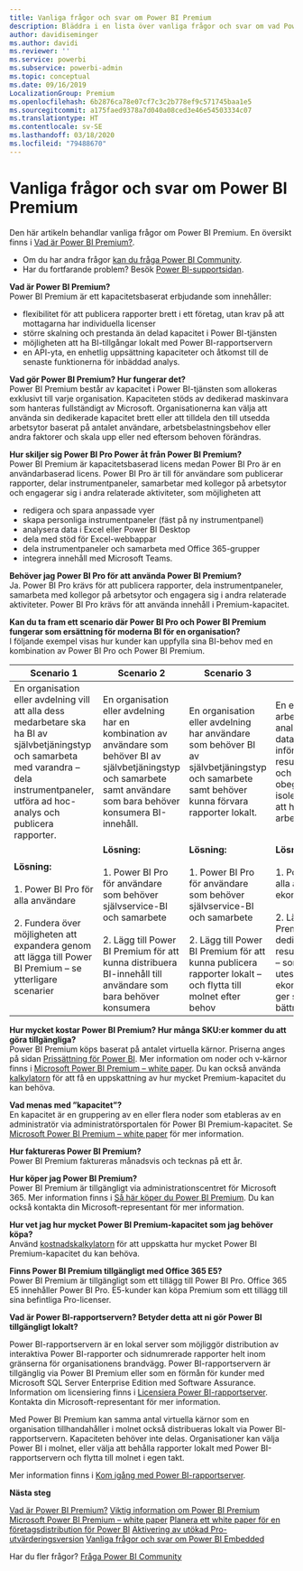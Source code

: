 ```yaml
---
title: Vanliga frågor och svar om Power BI Premium
description: Bläddra i en lista över vanliga frågor och svar om vad Power BI Premium kan erbjuda.
author: davidiseminger
ms.author: davidi
ms.reviewer: ''
ms.service: powerbi
ms.subservice: powerbi-admin
ms.topic: conceptual
ms.date: 09/16/2019
LocalizationGroup: Premium
ms.openlocfilehash: 6b2876ca78e07cf7c3c2b778ef9c571745baa1e5
ms.sourcegitcommit: a175faed9378a7d040a08ced3e46e54503334c07
ms.translationtype: HT
ms.contentlocale: sv-SE
ms.lasthandoff: 03/18/2020
ms.locfileid: "79488670"
---
```

# <a name="power-bi-premium-faq"></a>Vanliga frågor och svar om Power BI Premium

Den här artikeln behandlar vanliga frågor om Power BI Premium. En översikt finns i [Vad är Power BI Premium?](service-premium-what-is.md).

* Om du har andra frågor [kan du fråga Power BI Community](https://community.powerbi.com/).
* Har du fortfarande problem? Besök [Power BI-supportsidan](https://powerbi.microsoft.com/support/).

**Vad är Power BI Premium?**  
Power BI Premium är ett kapacitetsbaserat erbjudande som innehåller:

* flexibilitet för att publicera rapporter brett i ett företag, utan krav på att mottagarna har individuella licenser
* större skalning och prestanda än delad kapacitet i Power BI-tjänsten
* möjligheten att ha BI-tillgångar lokalt med Power BI-rapportservern
* en API-yta, en enhetlig uppsättning kapaciteter och åtkomst till de senaste funktionerna för inbäddad analys.

**Vad gör Power BI Premium? Hur fungerar det?**  
Power BI Premium består av kapacitet i Power BI-tjänsten som allokeras exklusivt till varje organisation. Kapaciteten stöds av dedikerad maskinvara som hanteras fullständigt av Microsoft. Organisationerna kan välja att använda sin dedikerade kapacitet brett eller att tilldela den till utsedda arbetsytor baserat på antalet användare, arbetsbelastningsbehov eller andra faktorer och skala upp eller ned eftersom behoven förändras.

**Hur skiljer sig Power BI Pro Power åt från Power BI Premium?**  
Power BI Premium är kapacitetsbaserad licens medan Power BI Pro är en användarbaserad licens. Power BI Pro är till för användare som publicerar rapporter, delar instrumentpaneler, samarbetar med kollegor på arbetsytor och engagerar sig i andra relaterade aktiviteter, som möjligheten att

* redigera och spara anpassade vyer
* skapa personliga instrumentpaneler (fäst på ny instrumentpanel)
* analysera data i Excel eller Power BI Desktop
* dela med stöd för Excel-webbappar
* dela instrumentpaneler och samarbeta med Office 365-grupper
* integrera innehåll med Microsoft Teams.

**Behöver jag Power BI Pro för att använda Power BI Premium?**  
Ja. Power BI Pro krävs för att publicera rapporter, dela instrumentpaneler, samarbeta med kollegor på arbetsytor och engagera sig i andra relaterade aktiviteter. Power BI Pro krävs för att använda innehåll i Premium-kapacitet.

**Kan du ta fram ett scenario där Power BI Pro och Power BI Premium fungerar som ersättning för moderna BI för en organisation?**  
I följande exempel visas hur kunder kan uppfylla sina BI-behov med en kombination av Power BI Pro och Power BI Premium.

| Scenario 1 | Scenario 2 | Scenario 3 | Scenario 4 |
| --- | --- | --- | --- |
| En organisation eller avdelning vill att alla dess medarbetare ska ha BI av självbetjäningstyp och samarbeta med varandra – dela instrumentpaneler, utföra ad hoc-analys och publicera rapporter. | En organisation eller avdelning har en kombination av användare som behöver BI av självbetjäningstyp och samarbete samt användare som bara behöver konsumera BI-innehåll. | En organisation eller avdelning har användare som behöver BI av självbetjäningstyp och samarbete samt behöver kunna förvara rapporter lokalt. | En ekonomiavdelning arbetar aktivt för att analysera flera stora datauppsättningar inför ett resultatmeddelande och kräver obegränsad och isolerad kapacitet för att hantera arbetsbelastningarna. |
| **Lösning:**<br/><br/>1. Power BI Pro för alla användare<br/><br/>2. Fundera över möjligheten att expandera genom att lägga till Power BI Premium – se ytterligare scenarier |**Lösning:**<br/><br/>1. Power BI Pro för användare som behöver självservice-BI och samarbete<br/><br/>2. Lägg till Power BI Premium för att kunna distribuera BI-innehåll till användare som bara behöver konsumera |**Lösning:**<br/><br/>1. Power BI Pro för användare som behöver självservice-BI och samarbete<br/><br/>2. Lägg till Power BI Premium för att kunna publicera rapporter lokalt – och flytta till molnet efter behov |**Lösning:**<br/><br/>1. Power BI Pro för alla användare på ekonomiavdelningen<br/><br/>2. Lägg till Power BI Premium för de dedikerade resurserna – i molnet – som ska användas uteslutande av ekonomiteamet och ger större skala och bättre prestanda |

**Hur mycket kostar Power BI Premium? Hur många SKU:er kommer du att göra tillgängliga?**  
Power BI Premium köps baserat på antalet virtuella kärnor. Priserna anges på sidan [Prissättning för Power BI](https://powerbi.microsoft.com/pricing/). Mer information om noder och v-kärnor finns i [Microsoft Power BI Premium – white paper](https://aka.ms/pbipremiumwhitepaper). Du kan också använda [kalkylatorn](https://powerbi.microsoft.com/calculator/) för att få en uppskattning av hur mycket Premium-kapacitet du kan behöva.

**Vad menas med ”kapacitet”?**  
En kapacitet är en gruppering av en eller flera noder som etableras av en administratör via administratörsportalen för Power BI Premium-kapacitet. Se [Microsoft Power BI Premium – white paper](https://aka.ms/pbipremiumwhitepaper) för mer information.

**Hur faktureras Power BI Premium?**  
Power BI Premium faktureras månadsvis och tecknas på ett år.

**Hur köper jag Power BI Premium?**  
Power BI Premium är tillgängligt via administrationscentret för Microsoft 365. Mer information finns i [Så här köper du Power BI Premium](service-admin-premium-purchase.md). Du kan också kontakta din Microsoft-representant för mer information.

**Hur vet jag hur mycket Power BI Premium-kapacitet som jag behöver köpa?**  
Använd [kostnadskalkylatorn](https://powerbi.microsoft.com/calculator/) för att uppskatta hur mycket Power BI Premium-kapacitet du kan behöva.

**Finns Power BI Premium tillgängligt med Office 365 E5?**  
Power BI Premium är tillgängligt som ett tillägg till Power BI Pro. Office 365 E5 innehåller Power BI Pro. E5-kunder kan köpa Premium som ett tillägg till sina befintliga Pro-licenser.

**Vad är Power BI-rapportservern? Betyder detta att ni gör Power BI tillgängligt lokalt?**

Power BI-rapportservern är en lokal server som möjliggör distribution av interaktiva Power BI-rapporter och sidnumrerade rapporter helt inom gränserna för organisationens brandvägg. Power BI-rapportservern är tillgänglig via Power BI Premium eller som en förmån för kunder med Microsoft SQL Server Enterprise Edition med Software Assurance. Information om licensiering finns i [Licensiera Power BI-rapportserver](report-server/get-started.md#licensing-power-bi-report-server). Kontakta din Microsoft-representant för mer information.

Med Power BI Premium kan samma antal virtuella kärnor som en organisation tillhandahåller i molnet också distribueras lokalt via Power BI-rapportservern. Kapaciteten behöver inte delas. Organisationer kan välja Power BI i molnet, eller välja att behålla rapporter lokalt med Power BI-rapportservern och flytta till molnet i egen takt.

Mer information finns i [Kom igång med Power BI-rapportserver](report-server/get-started.md).

**Nästa steg**

[Vad är Power BI Premium?](service-premium-what-is.md)
[Viktig information om Power BI Premium](service-premium-release-notes.md)
[Microsoft Power BI Premium – white paper](https://aka.ms/pbipremiumwhitepaper)
[Planera ett white paper för en företagsdistribution för Power BI](https://aka.ms/pbienterprisedeploy)
[Aktivering av utökad Pro-utvärderingsversion](service-extended-pro-trial.md)
[Vanliga frågor och svar om Power BI Embedded](developer/embedded/embedded-faq.md)

Har du fler frågor? [Fråga Power BI Community](https://community.powerbi.com/)
